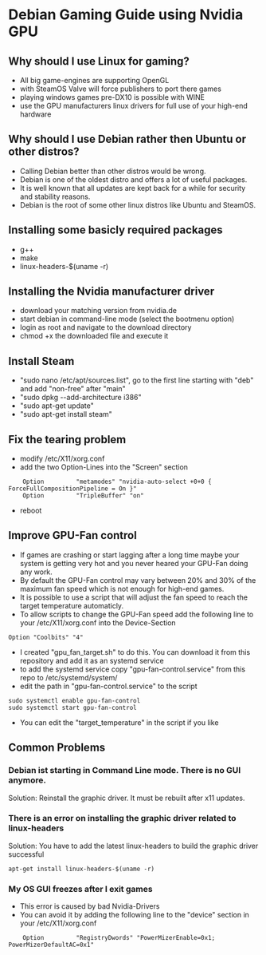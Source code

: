 # Debian Gaming Guide using Nvidia GPU

## Why should I use Linux for gaming?
* All big game-engines are supporting OpenGL
* with SteamOS Valve will force publishers to port there games
* playing windows games pre-DX10 is possible with WINE
* use the GPU manufacturers linux drivers for full use of your high-end hardware

## Why should I use Debian rather then Ubuntu or other distros?
* Calling Debian better than other distros would be wrong.
* Debian is one of the oldest distro and offers a lot of useful packages.
* It is well known that all updates are kept back for a while for security and stability reasons.
* Debian is the root of some other linux distros like Ubuntu and SteamOS.

## Installing some basicly required packages
* g++
* make
* linux-headers-$(uname -r)

## Installing the Nvidia manufacturer driver
* download your matching version from nvidia.de
* start debian in command-line mode (select the bootmenu option)
* login as root and navigate to the download directory
* chmod +x the downloaded file and execute it

## Install Steam
* "sudo nano /etc/apt/sources.list", go to the first line starting with "deb" and add "non-free" after "main"
* "sudo dpkg --add-architecture i386"
* "sudo apt-get update"
* "sudo apt-get install steam"

## Fix the tearing problem
* modify /etc/X11/xorg.conf
* add the two Option-Lines into the "Screen" section
```
    Option         "metamodes" "nvidia-auto-select +0+0 { ForceFullCompositionPipeline = On }"
    Option         "TripleBuffer" "on"
```
* reboot

## Improve GPU-Fan control
* If games are crashing or start lagging after a long time maybe your system is getting very hot and you never heared your GPU-Fan doing any work.
* By default the GPU-Fan control may vary between 20% and 30% of the maximum fan speed which is not enough for high-end games.
* It is possible to use a script that will adjust the fan speed to reach the target temperature automaticly.
* To allow scripts to change the GPU-Fan speed add the following line to your /etc/X11/xorg.conf into the Device-Section
```
Option "Coolbits" "4"
```
* I created "gpu_fan_target.sh" to do this. You can download it from this repository and add it as an systemd service
* to add the systemd service copy "gpu-fan-control.service" from this repo to /etc/systemd/system/
* edit the path in "gpu-fan-control.service" to the script
```
sudo systemctl enable gpu-fan-control
sudo systemctl start gpu-fan-control
```
* You can edit the "target_temperature" in the script if you like

## Common Problems

### Debian ist starting in Command Line mode. There is no GUI anymore.
Solution: Reinstall the graphic driver. It must be rebuilt after x11 updates.

### There is an error on installing the graphic driver related to linux-headers
Solution: You have to add the latest linux-headers to build the graphic driver successful
```
apt-get install linux-headers-$(uname -r)
```

### My OS GUI freezes after I exit games
* This error is caused by bad Nvidia-Drivers
* You can avoid it by adding the following line to the "device" section in your /etc/X11/xorg.conf
```
    Option         "RegistryDwords" "PowerMizerEnable=0x1; PowerMizerDefaultAC=0x1"
```
